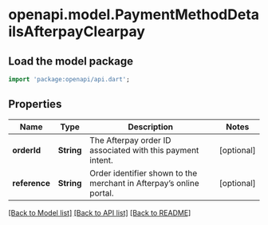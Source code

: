 # openapi.model.PaymentMethodDetailsAfterpayClearpay

## Load the model package
```dart
import 'package:openapi/api.dart';
```

## Properties
Name | Type | Description | Notes
------------ | ------------- | ------------- | -------------
**orderId** | **String** | The Afterpay order ID associated with this payment intent. | [optional] 
**reference** | **String** | Order identifier shown to the merchant in Afterpay’s online portal. | [optional] 

[[Back to Model list]](../README.md#documentation-for-models) [[Back to API list]](../README.md#documentation-for-api-endpoints) [[Back to README]](../README.md)


